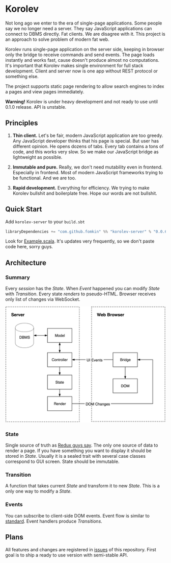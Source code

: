 # Korolev

Not long ago we enter to the era of single-page applications. Some people say we no longer need a server. They say JavaScript applications can connect to DBMS directly. Fat clients. We are disagree with it. This project is an approach to solve problem of modern fat web.

Korolev runs single-page application on the server side, keeping in browser  only the bridge to receive commands and send events. The page loads instantly and works fast, cause doesn't produce almost no computations. It's important that Korolev makes single environment for full stack development. Client and server now is one app without REST protocol or something else.

The project supports static page rendering to allow search engines to index a pages and view pages immediately.

**Warning!** Korolev is under heavy development and not ready to use until 0.1.0 release. API is unstable.

## Principles

1. **Thin client.** Let's be fair, modern JavaScript application are too greedy. Any JavaScript developer thinks that his page is special. But user has different opinion. He opens dozens of tabs. Every tab contains a tons of code, and this works very slow. So we make our JavaScript bridge as lightweight as possible.

2. **Immutable and pure.** Really, we don't need mutability even in frontend. Especially in frontend. Most of modern JavaScript frameworks trying to be functional. And we are too.

3. **Rapid development.** Everything for efficiency. We trying to make Korolev bullshit and boilerplate free. Hope our words are not bullshit.

## Quick Start

Add `korolev-server` to your `build.sbt`

```scala
libraryDependencies += "com.github.fomkin" %% "korolev-server" % "0.0.6"
```

Look for [Example.scala](https://github.com/fomkin/korolev/blob/master/example/src/main/scala/Example.scala). It's updates very frequently, so we don't paste code here, sorry guys.

## Architecture

### Summary
Every *session* has the *State*. When *Event* happened you can modify *State* with *Transition*. Every state *renders* to pseudo-HTML. Browser receives only list of changes via WebSocket.

![Principle Diagram](principle-diagram.png)

### State

Single source of truth as [Redux guys say](http://redux.js.org/docs/introduction/ThreePrinciples.html#single-source-of-truth). The only one source of data to render a page. If you have something you want to display it should be stored in *State*. Usually it is a sealed trait with several case classes correspond to GUI screen. State should be immutable.

### Transition

A function that takes current *State* and transform it to new *State*. This is a only one way to modify a *State*.

### Events

You can subscribe to client-side DOM events. Event flow is similar to [standard](http://www.w3.org/TR/uievents/#event-flow).   Event handlers produce *Transitions*.

## Plans

All features and changes are registered in [issues](https://github.com/fomkin/korolev/issues) of this repository. First goal is to ship a ready to use version with semi-stable API.
